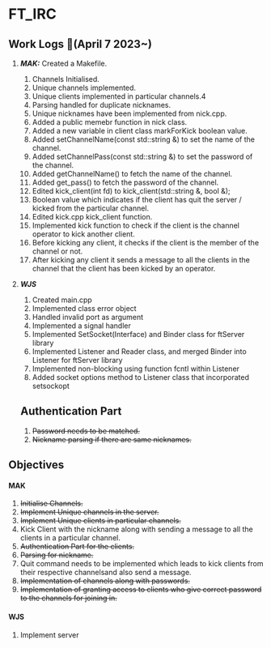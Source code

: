 # FT_IRC

## Work Logs :notebook_with_decorative_cover:(April 7 2023~)
1.	***MAK:***	Created a Makefile.
	1. Channels Initialised.
	2. Unique channels implemented.
	3. Unique clients implemented in particular channels.4
	4. Parsing handled for duplicate nicknames.
	5. Unique nicknames have been implemented from nick.cpp.
	6. Added a public memebr function in nick class.
	7. Added a new variable in client class markForKick boolean value.
	8. Added setChannelName(const std::string &) to set the name of the channel.
	9. Added setChannelPass(const std::string &) to set the password of the channel.
	10. Added getChannelName() to fetch the name of the channel.
	11. Added get_pass() to fetch the password of the channel.
	12. Edited kick_client(int fd) to kick_client(std::string &, bool &);
	13. Boolean value which indicates if the client has quit the server / kicked from the particular channel.
	14. Edited kick.cpp kick_client function.
	15. Implemented kick function to check if the client is the channel operator to kick another client.
	16. Before kicking any client, it checks if the client is the member of the channel or not.
	17. After kicking any client it sends a message to all the clients in the channel that the client has been kicked by an operator. 
2. ***WJS*** 
   1. Created main.cpp
   2. Implemented class error object
   3. Handled invalid port as argument
   4. Implemented a signal handler
   5. Implemented SetSocket(Interface) and Binder class for ftServer library
   6. Implemented Listener and Reader class, and merged Binder into Listener for ftServer library
   7. Implemented non-blocking using function fcntl within Listener
   8. Added socket options method to Listener class that incorporated setsockopt
   
   ## Authentication Part
   1. ~~Password needs to be matched.~~
   2. ~~Nickname parsing if there are same nicknames.~~

## Objectives

#### MAK
1. ~~Initialise Channels.~~
2. ~~Implement Unique channels in the server.~~
3. ~~Implement Unique clients in particular channels.~~
4. Kick Client with the nickname along with sending a message to all the clients in a particular channel.
5. ~~Authentication Part for the clients.~~
6. ~~Parsing for nickname.~~
7. Quit command needs to be implemented which leads to kick clients from their respective channelsand also send a message.
8. ~~Implementation of channels along with passwords.~~
9. ~~Implementation of granting access to clients who give correct password to the channels for joining in.~~


#### WJS
1. Implement server
